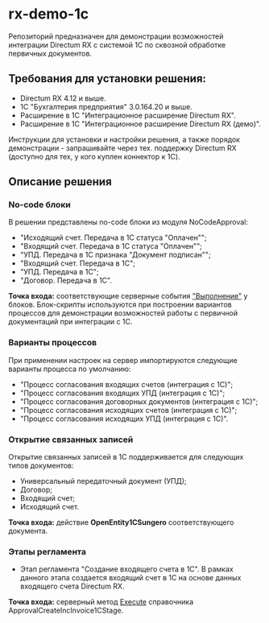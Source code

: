 # rx-demo-1c
Репозиторий предназначен для демонстрации возможностей интеграции Directum RX с системой 1С по сквозной обработке первичных документов.

## Требования для установки решения:
 + Directum RX 4.12 и выше.
 + 1С "Бухгалтерия предприятия" 3.0.164.20 и выше.
 + Расширение в 1С "Интеграционное расширение Directum RX".
 + Расширение в 1С "Интеграционное расширение Directum RX (демо)".

Инструкции для установки и настройки решения, а также порядок демонстрации - запрашивайте через тех. поддержку Directum RX (доступно для тех, у кого куплен коннектор к 1С).

## Описание решения
### No-code блоки 
В решении представлены no-code блоки из модуля NoCodeApproval: 
+ "Исходящий счет. Передача в 1С статуса "Оплачен"";
+ "Входящий счет. Передача в 1С статуса "Оплачен"";
+ "УПД. Передача в 1С признака "Документ подписан"";
+ "Входящий счет. Передача в 1С";
+ "УПД. Передача в 1С";
+ "Договор. Передача в 1С".

**Точка входа:** соответствующие серверные события ["Выполнение"](https://github.com/DirectumCompany/rx-demo-1c/blob/master/src/Packages/Sungero.NoCodeApproval/Sungero.NoCodeApproval.Server/ModuleServerFunctions.cs#L17-L131) у блоков.
Блок-скрипты используются при построении вариантов процессов для демонстрации возможностей работы с первичной документаций при интеграции с 1С.

### Варианты процессов
При применении настроек на сервер импортируются следующие варианты процесса по умолчанию: 
+ "Процесс согласования входящих счетов (интеграция с 1С)";
+ "Процесс согласования входящих УПД (интеграция с 1С)";
+ "Процесс согласования договорных документов (интеграция с 1С)";
+ "Процесс согласования исходящих счетов (интеграция с 1С)";
+ "Процесс согласования исходящих УПД (интеграция с 1С)".

### Открытие связанных записей 
Открытие связанных записей в 1С поддерживается для следующих типов документов:
+ Универсальный передаточный документ (УПД);
+ Договор;
+ Входящий счет;
+ Исходящий счет.

**Точка входа:** действие **OpenEntity1CSungero** соответствующего документа.

### Этапы регламента
+ Этап регламента "Создание входящего счета в 1С". В рамках данного этапа создается входящий счет в 1С на основе данных входящего счета Directum RX.
  
**Точка входа:** серверный метод [Execute](https://github.com/DirectumCompany/rx-demo-1c/blob/master/src/Packages/Sungero.RuleBasedApproval/Sungero.RuleBasedApproval.Server/SendIncomingInvoiceTo1CStage/SendIncomingInvoiceTo1CStageServerFunctions.cs#L18-L61) справочника ApprovalCreateIncInvoice1CStage. 
 